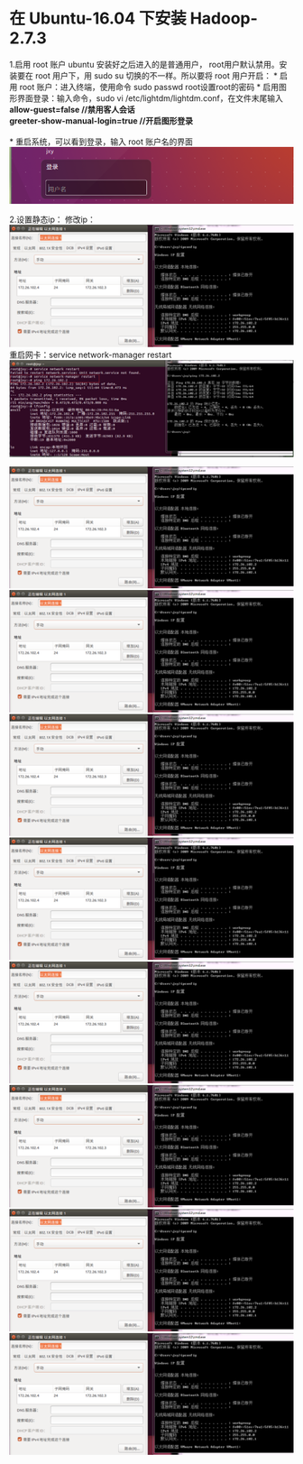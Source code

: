 ﻿# 在 Ubuntu-16.04 下安装 Hadoop-2.7.3

  1.启用 root 账户
    ubuntu 安装好之后进入的是普通用户， root用户默认禁用。安装要在 root 用户下，用 sudo su 切换的不一样。所以要将 root 用户开启：
    * 启用 root 账户：进入终端，使用命令 sudo passwd root设置root的密码
    * 启用图形界面登录：输入命令，sudo vi /etc/lightdm/lightdm.conf，在文件末尾输入<br><b>
      allow-guest=false //禁用客人会话                                
      greeter-show-manual-login=true //开启图形登录</b></br>      
    * 重启系统，可以看到登录，输入 root 账户名的界面                   
    ![图片](https://github.com/Hiooary/hadoop_3.io/blob/master/images/one.PNG)

  2.设置静态ip： 
    修改ip：                                                             
    ![图片](https://github.com/Hiooary/hadoop_3.io/blob/master/images/two.PNG)
    重启网卡：service network-manager restart                       
    ![图片](https://github.com/Hiooary/hadoop_3.io/blob/master/images/three.PNG)



![图片](https://github.com/Hiooary/hadoop_3.io/blob/master/images/two.PNG)
![图片](https://github.com/Hiooary/hadoop_3.io/blob/master/images/two.PNG)
![图片](https://github.com/Hiooary/hadoop_3.io/blob/master/images/two.PNG)
![图片](https://github.com/Hiooary/hadoop_3.io/blob/master/images/two.PNG)
![图片](https://github.com/Hiooary/hadoop_3.io/blob/master/images/two.PNG)
![图片](https://github.com/Hiooary/hadoop_3.io/blob/master/images/two.PNG)
![图片](https://github.com/Hiooary/hadoop_3.io/blob/master/images/two.PNG)
![图片](https://github.com/Hiooary/hadoop_3.io/blob/master/images/two.PNG)                                                                          
    
